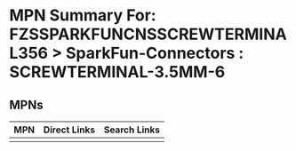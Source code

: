 



# MPN Summary For: FZSSPARKFUNCNSSCREWTERMINAL356 > SparkFun-Connectors : SCREWTERMINAL-3.5MM-6

## MPNs
  

|MPN|Direct Links|Search Links|
| :--- | :--- | :--- |
||||
